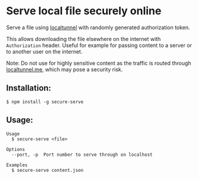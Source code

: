 # Serve local file securely online

Serve a file using [localtunnel](https://github.com/localtunnel/localtunnel) with randomly generated authorization token.

This allows downloading the file elsewhere on the internet with `Authorization` header. Useful for example for passing content to a server or to another user on the internet.

Note: Do not use for highly sensitive content as the traffic is routed through [localtunnel.me](https://localtunnel.me), which may pose a security risk.

## Installation:

```
$ npm install -g secure-serve
```

## Usage:

```
Usage
  $ secure-serve <file>

Options
  --port, -p  Port number to serve through on localhost

Examples
  $ secure-serve content.json
```
